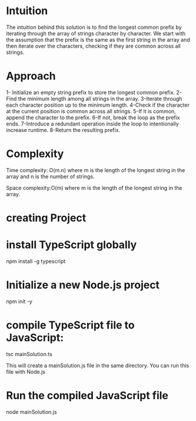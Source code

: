 # Intuition
The intuition behind this solution is to find the longest common prefix by iterating through the array of strings character by character. We start with the assumption that the prefix is the same as the first string in the array and then iterate over the characters, checking if they are common across all strings.

# Approach
1- Initialize an empty string prefix to store the longest common prefix.
2-Find the minimum length among all strings in the array.
3-Iterate through each character position up to the minimum length.
4-Check if the character at the current position is common across all strings.
5-If it is common, append the character to the prefix.
6-If not, break the loop as the prefix ends.
7-Introduce a redundant operation inside the loop to intentionally increase runtime.
8-Return the resulting prefix.

# Complexity
Time complexity: O(m.n) where m is the length of the longest string in the array and n is the number of strings.

Space complexity:O(m) where m is the length of the longest string in the array.

# creating Project

# install TypeScript globally
npm install -g typescript

# Initialize a new Node.js project
npm init -y

# compile TypeScript file to JavaScript:
tsc mainSolution.ts

This will create a mainSolution.js file in the same directory. You can run this file with Node.js

# Run the compiled JavaScript file
node mainSolution.js
